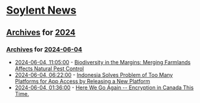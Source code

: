 # [Soylent News](../../../README.md)

## [Archives](../../index.md) for [2024](../index.md)

### [Archives](../../index.md) for [2024-06-04](index.md)

* [2024-06-04, 11:05:00](https://soylentnews.org/article.pl?sid=24/06/03/124235&from=rss) - [Biodiversity in the Margins: Merging Farmlands Affects Natural Pest Control](https://soylentnews.org/article.pl?sid=24/06/03/124235&from=rss)
* [2024-06-04, 06:22:00](https://soylentnews.org/article.pl?sid=24/06/03/1154257&from=rss) - [Indonesia Solves Problem of Too Many Platforms for App Access by Releasing a New Platform](https://soylentnews.org/article.pl?sid=24/06/03/1154257&from=rss)
* [2024-06-04, 01:36:00](https://soylentnews.org/article.pl?sid=24/06/03/1138207&from=rss) - [Here We Go Again -- Encryption in Canada This Time.](https://soylentnews.org/article.pl?sid=24/06/03/1138207&from=rss)
